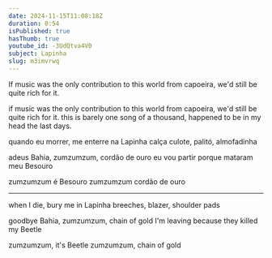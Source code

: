 ```yaml
---
date: 2024-11-15T11:08:18Z
duration: 0:54
isPublished: true
hasThumb: true
youtube_id: -3UdQtva4V0
subject: Lapinha
slug: m3imvrwq
---
```

If music was the only contribution to this world from capoeira, we'd still be quite rich for it.

if music was the only contribution to this world from capoeira, we'd still be quite rich for it. this is barely one song of a thousand, happened to be in my head the last days.

quando eu morrer, me enterre na Lapinha
calça culote, palitó, almofadinha

adeus Bahia, zumzumzum, cordão de ouro
eu vou partir porque mataram meu Besouro

zumzumzum é Besouro
zumzumzum cordão de ouro

---

when I die, bury me in Lapinha
breeches, blazer, shoulder pads

goodbye Bahia, zumzumzum, chain of gold
I'm leaving because they killed my Beetle

zumzumzum, it's Beetle
zumzumzum, chain of gold
